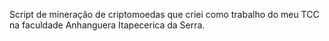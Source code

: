 Script de mineração de criptomoedas que criei como trabalho do meu TCC na faculdade Anhanguera Itapecerica da Serra.
